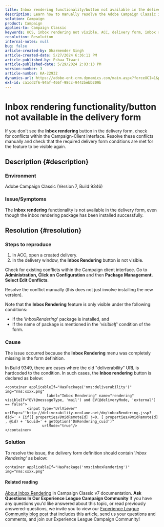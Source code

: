 ```yaml
---
title: Inbox rendering functionality/button not available in the delivery form
description: Learn how to manually resolve the Adobe Campaign Classic issue where the Inbox Rendering button is not visible in the delivery form. Check for conflicts.
solution: Campaign
product: Campaign
applies-to: Campaign Classic
keywords: KCS, inbox rendering not visible, ACC, delivery form, inbox rendering
resolution: Resolution
internal-notes: null
bug: false
article-created-by: Dharmender Singh
article-created-date: 5/27/2024 6:36:11 PM
article-published-by: Eshaa Tiwari
article-published-date: 5/29/2024 2:03:13 PM
version-number: 3
article-number: KA-22932
dynamics-url: https://adobe-ent.crm.dynamics.com/main.aspx?forceUCI=1&pagetype=entityrecord&etn=knowledgearticle&id=eb45a5fc-571c-ef11-840a-6045bd06eea5
exl-id: ca1cd2f6-94af-466f-98cc-9442bebb209b
---
```

# Inbox rendering functionality/button not available in the delivery form


If you don't see the <b>Inbox rendering </b>button in the delivery form, check for conflicts within the Campaign-Client interface. Resolve these conflicts manually and check that the required delivery form conditions are met for the feature to be visible again.

## Description {#description}


### Environment

Adobe Campaign Classic (Version 7, Build 9346)

### Issue/Symptoms

The <b>Inbox rendering</b> functionality is not available in the delivery form, even though the inbox rendering package has been installed successfully.




## Resolution {#resolution}


### Steps to reproduce

1. In ACC, open a created delivery.
2. In the delivery window, the <b>Inbox Rendering</b> button is not visible.


Check for existing conflicts within the Campaign client interface. Go to <b>Administration, Click on</b> <b>Configuration</b> and then <b>Package Management. Select</b> <b>Edit Conflicts</b>.

Resolve the conflict manually (this does not just involve installing the new version).

Note that the <b>Inbox Rendering</b> feature is only visible under the following conditions:

- If the '*inboxRendering*' package is installed, and
- If the name of package is mentioned in the '*visibleIf*' condition of the form.


### Cause

The issue occurred because the <b>Inbox Rendering</b> menu was completely missing in the form definition.

In Build 9349, there are cases where the old "deliverability" URL is hardcoded to the condition. In such cases, the <b>Inbox rendering</b> button is declared as below:


```
<container applicableIf="HasPackage('nms:deliverability')" img="nms:xxxx.png"
                   label="Inbox Rendering" name="rendering" visibleIf="EV(@messageType, 'mail') and EV(@deliveryMode, 'external') == false">
          <input type="UrlViewer" urlExpr="'http://deliverability.neolane.net/dm/inboxRendering.jssp?did=' + Iif([ properties/@midRemoteId] !=0, [ properties/@midRemoteId] , @id) + '&cuid=' + getOption('DmRendering_cuid')"
                 urlMode="true"/>
</container>
```


### Solution

To resolve the issue, the delivery form definition should contain '*Inbox Rendering*' as below:


```
container applicableIf="HasPackage('nms:inboxRendering')" img="nms:xxxx.png"
```


#### <b>Related reading</b> 

[About Inbox Rendering](https://experienceleague.adobe.com/docs/campaign-classic/using/sending-messages/deliverability-management/inbox-rendering.html?lang=en#about-inbox-rendering) in Campaign Classic v7 documentation.
<b>Ask Questions In Our Experience League Campaign Community</b>
If you have any questions you'd like answered about this topic, or read previously answered-questions, we invite you to view our [Experience League Community blog post](https://experienceleaguecommunities.adobe.com/t5/adobe-campaign-classic-blogs/introducing-top-kcs-articles-curated-for-your-troubleshooting/bc-p/672426#M132 "Follow link") that includes this article, send us your questions and comments, and join our Experience League Campaign Community!
